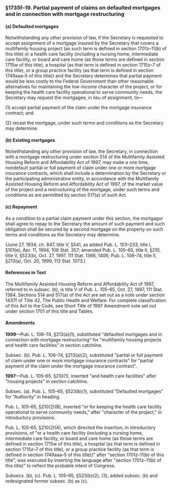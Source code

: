 ### §1735f–19. Partial payment of claims on defaulted mortgages and in connection with mortgage restructuring ###

#### (a) Defaulted mortgages ####

Notwithstanding any other provision of law, if the Secretary is requested to accept assignment of a mortgage insured by the Secretary that covers a multifamily housing project (as such term is defined in section 1701z–11(b) of this title) or a health care facility (including a nursing home, intermediate care facility, or board and care home (as those terms are defined in section 1715w of this title), a hospital (as that term is defined in section 1715z–7 of this title), or a group practice facility (as that term is defined in section 1749aaa–5 of this title)) and the Secretary determines that partial payment would be less costly to the Federal Government than other reasonable alternatives for maintaining the low-income character of the project, or for keeping the health care facility operational to serve community needs, the Secretary may request the mortgagee, in lieu of assignment, to—

(1) accept partial payment of the claim under the mortgage insurance contract; and

(2) recast the mortgage, under such terms and conditions as the Secretary may determine.

#### (b) Existing mortgages ####

Notwithstanding any other provision of law, the Secretary, in connection with a mortgage restructuring under section 514 of the Multifamily Assisted Housing Reform and Affordability Act of 1997, may make a one time, nondefault partial or full payment of claim under one or more mortgage insurance contracts, which shall include a determination by the Secretary or the participating administrative entity, in accordance with the Multifamily Assisted Housing Reform and Affordability Act of 1997, of the market value of the project and a restructuring of the mortgage, under such terms and conditions as are permitted by section 517(a) of such Act.

#### (c) Repayment ####

As a condition to a partial claim payment under this section, the mortgagor shall agree to repay to the Secretary the amount of such payment and such obligation shall be secured by a second mortgage on the property on such terms and conditions as the Secretary may determine.

(June 27, 1934, ch. 847, title V, §541, as added Pub. L. 103–233, title I, §101(e), Apr. 11, 1994, 108 Stat. 357; amended Pub. L. 105–65, title II, §210, title V, §523(b), Oct. 27, 1997, 111 Stat. 1366, 1406; Pub. L. 106–74, title II, §213(a), Oct. 20, 1999, 113 Stat. 1073.)

#### References in Text ####

The Multifamily Assisted Housing Reform and Affordability Act of 1997, referred to in subsec. (b), is title V of Pub. L. 105–65, Oct. 27, 1997, 111 Stat. 1384. Sections 514 and 517(a) of the Act are set out as a note under section 1437f of Title 42, The Public Health and Welfare. For complete classification of this Act to the Code, see Short Title of 1997 Amendment note set out under section 1701 of this title and Tables.

#### Amendments ####

**1999**—Pub. L. 106–74, §213(a)(1), substituted "defaulted mortgages and in connection with mortgage restructuring" for "multifamily housing projects and health care facilities" in section catchline.

Subsec. (b). Pub. L. 106–74, §213(a)(2), substituted "partial or full payment of claim under one or more mortgage insurance contracts" for "partial payment of the claim under the mortgage insurance contract".

**1997**—Pub. L. 105–65, §210(1), inserted "and health care facilities" after "housing projects" in section catchline.

Subsec. (a). Pub. L. 105–65, §523(b)(1), substituted "Defaulted mortgages" for "Authority" in heading.

Pub. L. 105–65, §210(2)(B), inserted "or for keeping the health care facility operational to serve community needs," after "character of the project," in introductory provisions.

Pub. L. 105–65, §210(2)(A), which directed the insertion, in introductory provisions, of "or a health care facility (including a nursing home, intermediate care facility, or board and care home (as those terms are defined in section 1715w of this title), a hospital (as that term is defined in section 1715z–7 of this title), or a group practice facility (as that term is defined in section 1749aaa–5 of this title))" after "section 1701z–11(b) of this title", was executed by inserting the language after "section 1701z–11(b) of this title)" to reflect the probable intent of Congress.

Subsecs. (b), (c). Pub. L. 105–65, §523(b)(2), (3), added subsec. (b) and redesignated former subsec. (b) as (c).